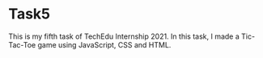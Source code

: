# Task5
This is my fifth task of TechEdu Internship 2021. In this task, I made a Tic-Tac-Toe game using JavaScript, CSS and HTML.
